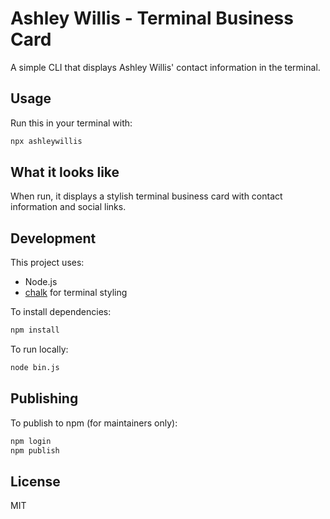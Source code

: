 # Ashley Willis - Terminal Business Card

A simple CLI that displays Ashley Willis' contact information in the terminal.

## Usage

Run this in your terminal with:

```bash
npx ashleywillis
```

## What it looks like

When run, it displays a stylish terminal business card with contact information and social links.

## Development

This project uses:
- Node.js
- [chalk](https://github.com/chalk/chalk) for terminal styling

To install dependencies:

```bash
npm install
```

To run locally:

```bash
node bin.js
```

## Publishing

To publish to npm (for maintainers only):

```bash
npm login
npm publish
```

## License

MIT

